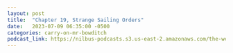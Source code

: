 ```yaml
---
layout: post
title:  "Chapter 19, Strange Sailing Orders"
date:   2023-07-09 06:35:00 -0500
categories: carry-on-mr-bowditch
podcast_link: https://nilbus-podcasts.s3.us-east-2.amazonaws.com/the-well-trained-mind/Carry%20On,%20Mr.%20Bowditch/Chapter%2019,%20Strange%20Sailing%20Orders.mp3
---
```

